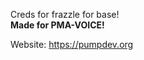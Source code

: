 Creds for frazzle for base!                                     
**Made for PMA-VOICE!**

Website: https://pumpdev.org
